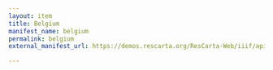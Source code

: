 ```yaml
---
layout: item
title: Belgium
manifest_name: belgium
permalink: belgium
external_manifest_url: https://demos.rescarta.org/ResCarta-Web/iiif/api/presentation/3/b7ba1892-42e3-4a83-97e6-e9ee81af3b80%252Fwionrfi0%252F20180223%252F00000001/manifest

---
```

<!-- Add an essay or interpretive material below this line,
using HTML or markdown.  Do not modify this file above this line -->
